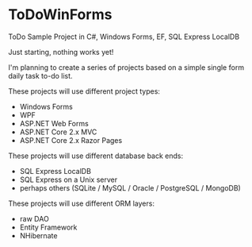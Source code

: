 # ToDoWinForms
ToDo Sample Project in C#, Windows Forms, EF, SQL Express LocalDB

Just starting, nothing works yet!

I'm planning to create a series of projects based on a simple single form daily task to-do list.

These projects will use different project types:
- Windows Forms
- WPF
- ASP.NET Web Forms
- ASP.NET Core 2.x MVC
- ASP.NET Core 2.x Razor Pages

These projects will use different database back ends:
- SQL Express LocalDB
- SQL Express on a Unix server
- perhaps others (SQLite / MySQL / Oracle / PostgreSQL / MongoDB)

These projects will use different ORM layers:
- raw DAO
- Entity Framework
- NHibernate
